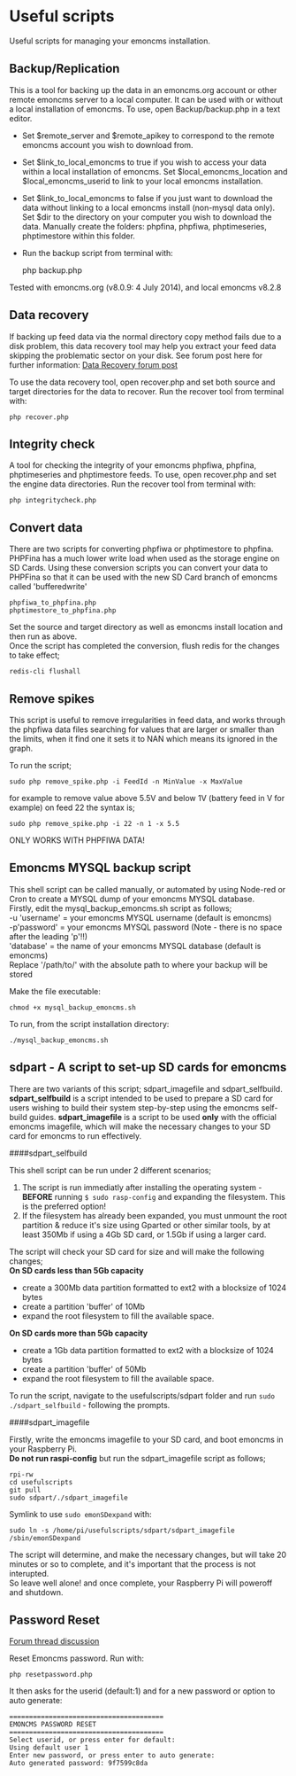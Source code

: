 # Useful scripts

Useful scripts for managing your emoncms installation.

## Backup/Replication

This is a tool for backing up the data in an emoncms.org account or other remote emoncms server to a local computer. It can be used with or without a local installation of emoncms. To use, open Backup/backup.php in a text editor. 

- Set $remote_server and $remote_apikey to correspond to the remote emoncms account you wish to download from.
- Set $link\_to\_local\_emoncms to true if you wish to access your data within a local installation of emoncms. Set $local\_emoncms\_location and $local\_emoncms\_userid to link to your local emoncms installation.
- Set $link\_to\_local\_emoncms to false if you just want to download the data without linking to a local emoncms install (non-mysql data only). Set $dir to the directory on your computer you wish to download the data. Manually create the folders: phpfina, phpfiwa, phptimeseries, phptimestore within this folder.

- Run the backup script from terminal with:

    php backup.php

Tested with emoncms.org (v8.0.9: 4 July 2014), and local emoncms v8.2.8

## Data recovery

If backing up feed data via the normal directory copy method fails due to a disk problem, this data recovery tool may help you extract your feed data skipping the problematic sector on your disk. See forum post here for further information: [Data Recovery forum post](http://openenergymonitor.org/emon/node/5213)

To use the data recovery tool, open recover.php and set both source and target directories for the data to recover. Run the recover tool from terminal with:

    php recover.php
    
## Integrity check

A tool for checking the integrity of your emoncms phpfiwa, phpfina, phptimeseries and phptimestore feeds. To use, open recover.php and set the engine data directories. Run the recover tool from terminal with:

    php integritycheck.php
    
## Convert data

There are two scripts for converting phpfiwa or phptimestore to phpfina. PHPFina has a much lower write load when used as the storage engine on SD Cards. Using these conversion scripts you can convert your data to PHPFina so that it can be used with the new SD Card branch of emoncms called 'bufferedwrite'

    phpfiwa_to_phpfina.php
    phptimestore_to_phpfina.php
    
Set the source and target directory as well as emoncms install location and then run as above.  
Once the script has completed the conversion, flush redis for the changes to take effect;

`redis-cli flushall`

## Remove spikes

This script is useful to remove irregularities in feed data, and works through the phpfiwa data files searching for values that are larger or smaller than the limits, when it find one it sets it to NAN which means its ignored in the graph.

To run the script;

    sudo php remove_spike.php -i FeedId -n MinValue -x MaxValue
    
for example to remove value above 5.5V and below 1V (battery feed in V for example) on feed 22 the syntax is;

    sudo php remove_spike.php -i 22 -n 1 -x 5.5

ONLY WORKS WITH PHPFIWA DATA!

## Emoncms MYSQL backup script

This shell script can be called manually, or automated by using Node-red or Cron to create a MYSQL dump of your emoncms MYSQL database.  
Firstly, edit the mysql_backup_emoncms.sh script as follows;  
-u 'username' = your emoncms MYSQL username (default is emoncms)  
-p'password' = your emoncms MYSQL password (Note - there is no space after the leading 'p'!!)  
'database' = the name of your emoncms MYSQL database (default is emoncms)  
Replace '/path/to/' with the absolute path to where your backup will be stored

Make the file executable:

`chmod +x mysql_backup_emoncms.sh`

To run, from the script installation directory:

`./mysql_backup_emoncms.sh`

## sdpart - A script to set-up SD cards for emoncms

There are two variants of this script; sdpart_imagefile and sdpart_selfbuild.  
**sdpart_selfbuild** is a script intended to be used to prepare a SD card for users wishing to build their system step-by-step using the emoncms self-build guides.
**sdpart_imagefile** is a script to be used **only** with the official emoncms imagefile, which will make the necessary changes to your SD card for emoncms to run effectively.

####sdpart_selfbuild

This shell script can be run under 2 different scenarios;  
1) The script is run immediatly after installing the operating system - **BEFORE** running `$ sudo rasp-config` and expanding the filesystem. This is the preferred option!  
2) If the filesystem has already been expanded, you must unmount the root partition & reduce it's size using Gparted or other similar tools, by at least 350Mb if using a 4Gb SD card, or 1.5Gb if using a larger card.


The script will check your SD card for size and will make the following changes;  
**On SD cards less than 5Gb capacity**  
* create a 300Mb data partition formatted to ext2 with a blocksize of 1024 bytes  
* create a partition 'buffer' of 10Mb  
* expand the root filesystem to fill the available space.


**On SD cards more than 5Gb capacity**  
* create a 1Gb data partition formatted to ext2 with a blocksize of 1024 bytes  
* create a partition 'buffer' of 50Mb  
* expand the root filesystem to fill the available space.

To run the script, navigate to the usefulscripts/sdpart folder and run `sudo ./sdpart_selfbuild` - following the prompts.

####sdpart_imagefile

Firstly, write the emoncms imagefile to your SD card, and boot emoncms in your Raspberry Pi.  
**Do not run raspi-config** but run the sdpart_imagefile script as follows;  

```
rpi-rw 
cd usefulscripts
git pull
sudo sdpart/./sdpart_imagefile
```
Symlink to use `sudo emonSDexpand` with:

`sudo ln -s /home/pi/usefulscripts/sdpart/sdpart_imagefile /sbin/emonSDexpand`

The script will determine, and make the necessary changes, but will take 20 minutes or so to complete, and it's important that the process is not interupted.  
So leave well alone! and once complete, your Raspberry Pi will poweroff and shutdown.


## Password Reset 

[Forum thread discussion](http://openenergymonitor.org/emon/node/12155)

Reset Emoncms password. Run with:

    php resetpassword.php

It then asks for the userid (default:1) and for a new password or option to auto generate:

```
=======================================
EMONCMS PASSWORD RESET
=======================================
Select userid, or press enter for default:  
Using default user 1
Enter new password, or press enter to auto generate:        
Auto generated password: 9f7599c8da
```


